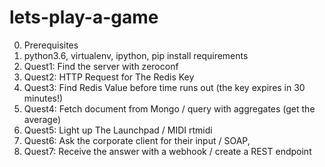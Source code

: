 # lets-play-a-game

0. Prerequisites
  1. python3.6, virtualenv, ipython, pip install requirements 
1. Quest1: Find the server with zeroconf
2. Quest2: HTTP Request for The Redis Key
3. Quest3: Find Redis Value before time runs out (the key expires in 30 minutes!)
4. Quest4: Fetch document from Mongo / query with aggregates (get the average)
5. Quest5: Light up The Launchpad / MIDI rtmidi
6. Quest6: Ask the corporate client for their input / SOAP, 
7. Quest7: Receive the answer with a webhook / create a REST endpoint

